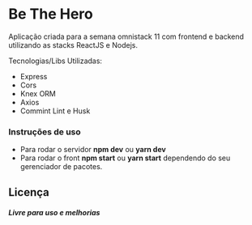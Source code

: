 # Be The Hero

Aplicação criada para a semana omnistack 11 com frontend e backend utilizando as stacks ReactJS e Nodejs.

Tecnologias/Libs Utilizadas:

- Express
- Cors
- Knex ORM
- Axios
- Commint Lint e Husk

### Instruções de uso

- Para rodar o servidor **npm dev** ou **yarn dev**
- Para rodar o front **npm start** ou **yarn start** dependendo do seu gerenciador de pacotes.

## Licença

##### Livre para uso e melhorias
